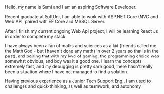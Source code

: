 Hello, my name is Sami and I am an aspiring Software Developer.

Recent graduate at SoftUni, I am able to work with ASP.NET Core (MVC and Web API) paired with EF Core and MSSQL Server. 

After I finish my current ongoing Web Api project, I will be learning React Js in order to complete my stack.


I have always been a fan of maths and sciences as a kid (friends called me the Math God - but I haven't done any maths in over 2 years so that is in the past), and pairing that with my love of gaming, the programming choice was somewhat obvious, and boy was it a good one.
I learn the concepts extremely fast, and my debugging is pretty darn good, there hasn't really been a situation where I have not managed to find a solution.

Having previous experience as a Junior Tech Support Eng., I am used to challenges and quick-thinking, as well as teamwork, and autonomy.

